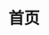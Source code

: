 ---
title: 首页
description: Docker 文档是官方 Docker 资源、手册和指南库，可帮助您容器化应用程序。
keywords: Docker, 文档, 手册, 指南, 参考, api, 示例
grid:
  - title: Docker Desktop
    icon: computer
    description: |
      直接从您的机器管理容器、应用程序和镜像。
    links:
      - text: "概览"
        url: "/desktop/"
      - text: "探索 Docker Desktop"
        url: "/desktop/use-desktop/"
      - text: "发行说明"
        url: "/desktop/release-notes/"
  - title: Docker Hardened Images
    icon: /icons/dhi.svg
    description: |
      用于可信软件交付的安全、最小化镜像。
    links:
      - text: "概览"
        url: "/dhi/"
      - text: "快速入门"
        url: "/dhi/get-started/"
      - text: "使用镜像"
        url: "/dhi/how-to/use/"
  - title: Docker Engine
    icon: developer_board
    description: |
      权威的开源容器客户端和运行时。
    links:
      - text: "概览"
        url: "/engine/"
      - text: "安装"
        url: "/engine/install/"
      - text: "发行说明"
        url: "/engine/release-notes/"
  - title: Docker Build
    icon: build
    description: |
      打包、测试和发布您的应用程序。
    links:
      - text: "概览"
        url: "/build/"
      - text: "打包您的软件"
        url: "/build/building/packaging/"
      - text: "发行说明"
        url: "/build/release-notes/"
  - title: Docker Build Cloud
    icon: cloud
    description: |
      在云端运行您的构建。
    links:
      - text: "概览"
        url: "/build-cloud/"
      - text: "设置"
        url: "/build-cloud/setup/"
      - text: "发行说明"
        url: "/build-cloud/release-notes/"
  - title: Docker Compose
    icon: polyline
    description: |
      使用 Docker 定义和运行多容器应用程序。
    links:
      - text: "概览"
        url: "/compose/"
      - text: "尝试 Docker Compose"
        url: "/compose/gettingstarted/"
      - text: "发行说明"
        url: "/compose/releases/release-notes/"
  - title: Docker Hub
    icon: device_hub
    description: |
      查找和共享容器镜像及其他工件。
    links:
      - text: "概览"
        url: "/docker-hub/"
      - text: "创建账户"
        url: "/accounts/create-account/"
      - text: "创建仓库"
        url: "/docker-hub/repos/create/"
  - title: Docker Scout
    icon: query_stats
    description: |
      使用 Docker Scout 强化您的软件供应链。
    links:
      - text: "概览"
        url: "/scout/"
      - text: "快速入门"
        url: "/scout/quickstart/"
      - text: "镜像分析"
        url: "/scout/image-analysis/"
  - title: 订阅
    icon: card_membership
    description: |
      Docker 组件商业用途的许可。
    links:
      - text: "概览"
        url: "/subscription/"
      - text: "订阅和功能"
        url: "/subscription/details/"
      - text: "更改订阅"
        url: "/subscription/change/"
  - title: 账单
    icon: payments
    description: |
      管理您的订阅账单和支付设置。
    links:
      - text: "概览"
        url: "/billing/"
      - text: "更新支付方式"
        url: "/billing/payment-method/"
      - text: "查看账单历史"
        url: "/billing/history/"
  - title: 管理
    icon: admin_panel_settings
    description: |
      管理公司和组织用户、权限等。
    links:
      - text: "概览"
        url: "/admin/company/"
      - text: "组织管理"
        url: "/admin/organization/"
      - text: "公司管理"
        url: "/admin/company/"
  - title: 安全
    icon: shield
    description: |
      为管理员和开发人员提供安全保障。
    links:
      - text: "概览"
        url: "/security/"
      - text: "SSO"
        url: "/security/for-admins/single-sign-on/"
      - text: "SCIM"
        url: "/security/for-admins/provisioning/scim/"
  - title: Testcontainers Cloud
    icon: cloud
    description: |
      Testcontainers Cloud 允许您远程运行繁重的测试工作负载。
    links:
      - text: "概览"
        url: "https://testcontainers.com/cloud/docs/"
      - text: "入门"
        url: "https://testcontainers.com/cloud/docs/#getting-started"
      - text: "CI 的 TCC"
        url: "https://testcontainers.com/cloud/docs/#tcc-for-ci"
---